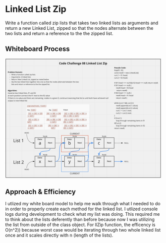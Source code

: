# Linked List Zip
<!-- Description of the challenge -->
Write a function called zip lists that takes two linked lists as arguments and return a new Linked List, zipped so that the nodes alternate between the two lists and return a reference to the the zipped list.

## Whiteboard Process
<!-- Embedded whiteboard image -->
![whiteboard img](./linked-list-zip.png)

## Approach & Efficiency
<!-- What approach did you take? Discuss Why. What is the Big O space/time for this approach? -->
I utlized my white board model to help me walk through what I needed to do in order to properly create each method for the linked list. I utlized console logs during development to check what my list was doing. This required me to think about the lists deferently than before because now I was utilizing the list from outside of the class object.  For llZip function, the efficency is O(n^2)) because worst case would be iterating through two whole linked list once and it scales directly with n (length of the lists).